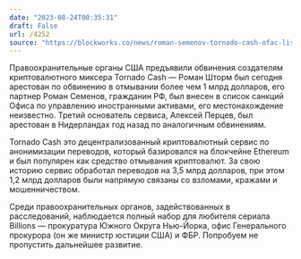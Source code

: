 ```yaml
---
date: "2023-08-24T00:35:31"
draft: False
url: /4252
source: "https://blockworks.co/news/roman-semenov-tornado-cash-ofac-list"
---
```


Правоохранительные органы США предъявили обвинения создателям криптовалютного миксера Tornado Cash — Роман Шторм был сегодня арестован по обвинению в отмывании более чем 1 млрд долларов, его партнер Роман Семенов, гражданин РФ, был внесен в список санкций Офиса по управлению иностранными активами, его местонахождение неизвестно. Третий основатель сервиса, Алексей Перцев, был арестован в Нидерландах год назад по аналогичным обвинениям.

Tornado Cash это децентрализованный криптовалютный сервис по анонимизации переводов, который базировался на блокчейне Ethereum и был популярен как средство отмывания криптовалют. За свою историю сервис обработал переводов на 3,5 млрд долларов, при этом 1,2 млрд долларов были напрямую связаны со взломами, кражами и мошенничеством.

Среди правоохранительных органов, задействованных в расследований, наблюдается полный набор для любителя сериала Billions — прокуратура Южного Округа Нью-Йорка, офис Генерального прокурора (он же министр юстиции США) и ФБР. Попробуем не пропустить дальнейшее развитие.

